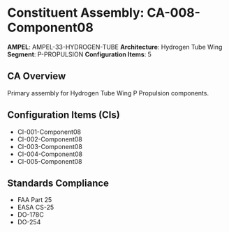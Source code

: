 # Constituent Assembly: CA-008-Component08

**AMPEL**: AMPEL-33-HYDROGEN-TUBE
**Architecture**: Hydrogen Tube Wing
**Segment**: P-PROPULSION
**Configuration Items**: 5

## CA Overview
Primary assembly for Hydrogen Tube Wing P Propulsion components.

## Configuration Items (CIs)
- CI-001-Component08
- CI-002-Component08
- CI-003-Component08
- CI-004-Component08
- CI-005-Component08

## Standards Compliance
- FAA Part 25
- EASA CS-25
- DO-178C
- DO-254
